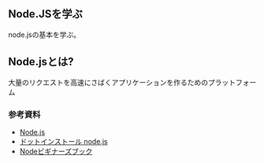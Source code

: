 ## Node.JSを学ぶ

node.jsの基本を学ぶ。

## Node.jsとは?

大量のリクエストを高速にさばくアプリケーションを作るためのプラットフォーム


### 参考資料

- [Node.js](https://nodejs.org/ja/)
- [ドットインストール node.js](https://dotinstall.com/lessons/basic_nodejs)
- [Nodeビギナーズブック](https://www.nodebeginner.org/index-jp.html)

